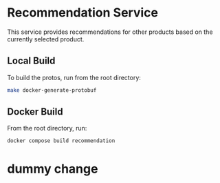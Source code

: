 # Recommendation Service

This service provides recommendations for other products based on the currently
selected product.

## Local Build

To build the protos, run from the root directory:

```sh
make docker-generate-protobuf
```

## Docker Build

From the root directory, run:

```sh
docker compose build recommendation
```
# dummy change

